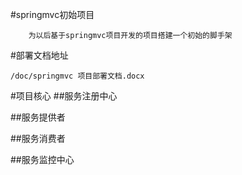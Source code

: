 #springmvc初始项目

~~~~
    为以后基于springmvc项目开发的项目搭建一个初始的脚手架
~~~~
#部署文档地址
~~~~
/doc/springmvc 项目部署文档.docx
~~~~
#项目核心
##服务注册中心

##服务提供者

##服务消费者

##服务监控中心







